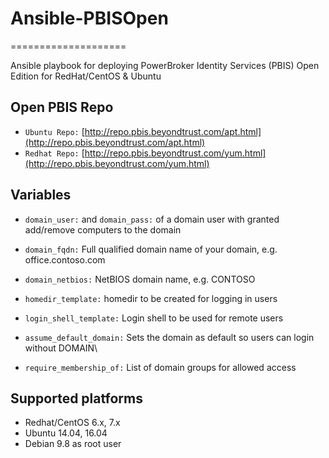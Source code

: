 # Ansible-PBISOpen
====================

Ansible playbook for deploying PowerBroker Identity Services (PBIS) Open Edition for RedHat/CentOS & Ubuntu

## Open PBIS Repo
* `Ubuntu Repo:` [http://repo.pbis.beyondtrust.com/apt.html](http://repo.pbis.beyondtrust.com/apt.html)
* `Redhat Repo:` [http://repo.pbis.beyondtrust.com/yum.html](http://repo.pbis.beyondtrust.com/yum.html)

## Variables
* `domain_user:` and `domain_pass:` of a domain user with granted add/remove computers to the domain
* `domain_fqdn:` Full qualified domain name of your domain, e.g. office.contoso.com
* `domain_netbios:` NetBIOS domain name, e.g. CONTOSO

* `homedir_template:` homedir to be created for logging in users
* `login_shell_template:` Login shell to be used for remote users
* `assume_default_domain:` Sets the domain as default so users can login without DOMAIN\
* `require_membership_of:` List of domain groups for allowed access

## Supported platforms
* Redhat/CentOS 6.x, 7.x
* Ubuntu 14.04, 16.04
* Debian 9.8 as root user
